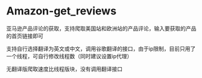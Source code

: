 # Amazon-get_reviews
亚马逊产品评论的获取，支持爬取美国站和欧洲站的产品评论，输入要获取的产品的首页链接即可

支持自行选择翻译为英文或中文，调用谷歌翻译的接口，由于ip限制，目前只用了一个线程，可自行修改线程数（同时建议设置ip代理）

无翻译版爬取速度比线程版块，没有调用翻译接口
